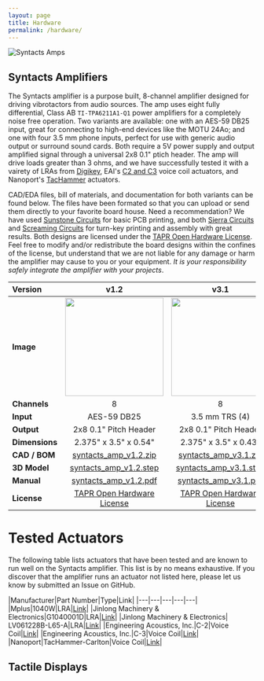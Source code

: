 ```yaml
---
layout: page
title: Hardware
permalink: /hardware/
---
```


![Syntacts Amps](https://raw.githubusercontent.com/wiki/mahilab/Syntacts/images/syntacts_amps.png)

## Syntacts Amplifiers

The Syntacts amplifier is a purpose built, 8-channel amplifier designed for driving vibrotactors from audio sources. The amp uses eight fully differential, Class AB `TI-TPA6211A1-Q1` power amplifiers for a completely noise free operation. Two variants are available: one with an AES-59 DB25 input, great for connecting to high-end devices like the MOTU 24Ao; and one with four 3.5 mm phone inputs, perfect for use with generic audio output or surround sound cards. Both require a 5V power supply and output amplified signal through a universal 2x8 0.1" ptich header. The amp will drive loads greater than 3 ohms, and we have successfully tested it with a vairety of LRAs from [Digikey](https://www.digikey.com/products/en/motors-solenoids-driver-boards-modules/motors-ac-dc/178?k=&pkeyword=&sv=0&pv110=419682&sf=0&FV=-8%7C178&quantity=&ColumnSort=0&page=1&pageSize=25), EAI's [C2 and C3](https://www.eaiinfo.com/tactor-info) voice coil actuators, and Nanoport's [TacHammer](https://nanoport.io/haptics/) actuators. 

CAD/EDA files, bill of materials, and documentation for both variants can be found below. The files have been formated so that you can upload or send them directly to your favorite board house. Need a recommendation? We have used [Sunstone Circuits](https://www.sunstone.com/) for basic PCB printing, and both [Sierra Circuits](https://www.protoexpress.com/) and [Screaming Circuits](https://www.screamingcircuits.com/) for turn-key printing and assembly with great results. Both designs are licensed under the [TAPR Open Hardware License](https://tapr.org/the-tapr-open-hardware-license/). Feel free to modify and/or redistribute the board designs within the confines of the license, but understand that we are not liable for any damage or harm the amplifier may cause to you or your equipment. *It is your responsibility safely integrate the amplifier with your projects*.  

|**Version**|**v1.2**|**v3.1**|
|:--|:-:|:-:|
|**Image**|<img src="https://raw.githubusercontent.com/wiki/mahilab/Syntacts/images/amps/v1.2.png" width="200">|<img src="https://raw.githubusercontent.com/wiki/mahilab/Syntacts/images/amps/v3.1.png" width="200">|
|**Channels**|8|8|
|**Input**|AES-59 DB25|3.5 mm TRS (4)|
|**Output**|2x8 0.1" Pitch Header|2x8 0.1" Pitch Header|
|**Dimensions**|2.375" x 3.5" x 0.54"|2.375" x 3.5" x 0.43"|
|**CAD / BOM**| [syntacts_amp_v1.2.zip](https://raw.githubusercontent.com/wiki/mahilab/Syntacts/amps/syntacts_amp_v1.2.zip) | [syntacts_amp_v3.1.zip](https://raw.githubusercontent.com/wiki/mahilab/Syntacts/amps/syntacts_amp_v3.1.zip) | 
|**3D Model**| [syntacts_amp_v1.2.step](https://raw.githubusercontent.com/wiki/mahilab/Syntacts/amps/syntacts_amp_v1.2.step) | [syntacts_amp_v3.1.step](https://raw.githubusercontent.com/wiki/mahilab/Syntacts/amps/syntacts_amp_v3.1.step) | 
|**Manual**| [syntacts_amp_v1.2.pdf](https://raw.githubusercontent.com/wiki/mahilab/Syntacts/amps/syntacts_amp_v1.2.pdf) | [syntacts_amp_v3.1.pdf](https://raw.githubusercontent.com/wiki/mahilab/Syntacts/amps/syntacts_amp_v3.1.pdf) | 
|**License**|[TAPR Open Hardware License](https://tapr.org/the-tapr-open-hardware-license/)|[TAPR Open Hardware License](https://tapr.org/the-tapr-open-hardware-license/)|

# Tested Actuators

The following table lists actuators that have been tested and are known to run well on the Syntacts amplifier. This list is by no means exhaustive. If you discover that the amplifier runs an actuator not listed here, please let us know by submitted an Issue on GitHub.

|Manufacturer|Part Number|Type|Link|
|---|---|---|---|---|
|Mplus|1040W|LRA|[Link](http://www.mpluskr.com/?page_id=200)|
|Jinlong Machinery & Electronics|G1040001D|LRA|[Link](https://www.vibration-motor.com/coin-vibration-motors/coin-linear-resonant-actuators-lra/g1040003d)|
|Jinlong Machinery & Electronics|	LV061228B-L65-A|LRA|[Link](https://www.digikey.com/product-detail/en/jinlong-machinery-electronics-inc/LV061228B-L65-A/1670-1050-ND/7732325)|
|Engineering Acoustics, Inc.|C-2|Voice Coil|[Link](https://www.eaiinfo.com/tactor-info)|
|Engineering Acoustics, Inc.|C-3|Voice Coil|[Link](https://www.eaiinfo.com/tactor-info)|
|Nanoport|TacHammer-Carlton|Voice Coil|[Link](https://nanoport.io/haptics/)|

## Tactile Displays


